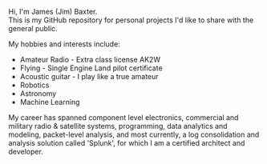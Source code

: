 Hi, I'm James (Jim) Baxter.  
This is my GitHub repository for personal projects I'd like to share with the general public.

My hobbies and interests include:  
* Amateur Radio - Extra class license AK2W
* Flying - Single Engine Land pilot certificate 
* Acoustic guitar - I play like a true amateur
* Robotics 
* Astronomy 
* Machine Learning

My career has spanned component level electronics, commercial and military radio & satellite systems, programming, data analytics and modeling, packet-level analysis, and most currently, a log consolidation and analysis solution called 'Splunk', for which I am a certified architect and developer.

<!---
- 👋 Hi, I’m @jameshbaxter
- 👀 I’m interested in ...
- 🌱 I’m currently learning ...
- 💞️ I’m looking to collaborate on ...
- 📫 How to reach me ...
--->
<!---
jameshbaxter/jameshbaxter is a ✨ special ✨ repository because its `README.md` (this file) appears on your GitHub profile.
You can click the Preview link to take a look at your changes.
--->
